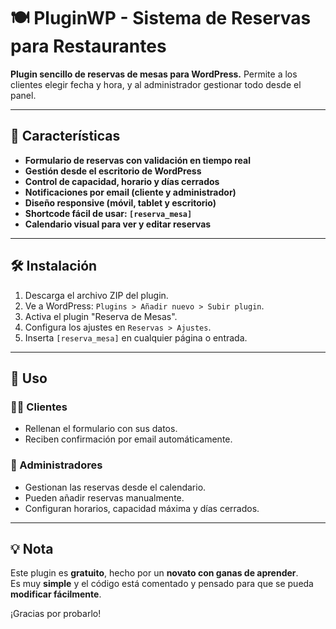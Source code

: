 # 🍽 PluginWP - Sistema de Reservas para Restaurantes

**Plugin sencillo de reservas de mesas para WordPress.** Permite a los clientes elegir fecha y hora, y al administrador gestionar todo desde el panel.

---

## 🚀 Características

- **Formulario de reservas con validación en tiempo real**
- **Gestión desde el escritorio de WordPress**
- **Control de capacidad, horario y días cerrados**
- **Notificaciones por email (cliente y administrador)**
- **Diseño responsive (móvil, tablet y escritorio)**
- **Shortcode fácil de usar: `[reserva_mesa]`**
- **Calendario visual para ver y editar reservas**

---

## 🛠 Instalación

1. Descarga el archivo ZIP del plugin.
2. Ve a WordPress: `Plugins > Añadir nuevo > Subir plugin`.
3. Activa el plugin "Reserva de Mesas".
4. Configura los ajustes en `Reservas > Ajustes`.
5. Inserta `[reserva_mesa]` en cualquier página o entrada.

---

## 📝 Uso

### 👨‍🍳 Clientes
- Rellenan el formulario con sus datos.
- Reciben confirmación por email automáticamente.

### 👔 Administradores
- Gestionan las reservas desde el calendario.
- Pueden añadir reservas manualmente.
- Configuran horarios, capacidad máxima y días cerrados.

---

## 💡 Nota

Este plugin es **gratuito**, hecho por un **novato con ganas de aprender**.  
Es muy **simple** y el código está comentado y pensado para que se pueda **modificar fácilmente**.

¡Gracias por probarlo!
